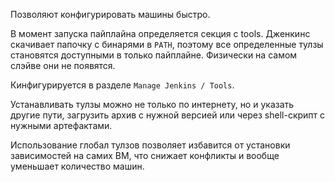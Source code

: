 Позволяют конфигурировать машины быстро.

В момент запуска пайплайна определяется секция с tools. Дженкинс скачивает папочку с бинарями в `PATH`, поэтому все определенные тулзы становятся доступными в только пайплайне. Физически на самом слэйве они не появятся.

Кинфигурируется в разделе `Manage Jenkins / Tools`.

Устанавливать тулзы можно не только по интернету, но и указать другие пути, загрузить архив с нужной версией или через shell-скрипт с нужными артефактами.

Использование глобал тулзов позволяет избавится от установки зависимостей на самих ВМ, что снижает конфликты и вообще уменьшает количество машин.